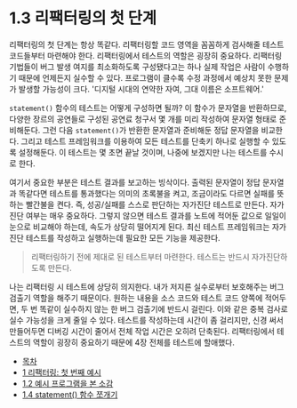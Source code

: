 # 1.3 리팩터링의 첫 단계
리팩터링의 첫 단계는 항상 똑같다. 리팩터링할 코드 영역을 꼼꼼하게 검사해줄 테스트 코드들부터 마련해야 한다. 리팩터링에서 테스트의 역할은 굉장히 중요하다. 리팩터링 기법들이 버그 발생 여지를 최소화하도록 구성됐다고는 하나 실제 작업은 사람이 수행하기 때문에 언제든지 실수할 수 있다. 프로그램이 클수록 수정 과정에서 예상치 못한 문제가 발생할 가능성이 크다. '디지털 시대의 연약한 자여, 그대 이름은 소프트웨어.'

`statement()` 함수의 테스트는 어떻게 구성하면 될까? 이 함수가 문자열을 반환하므로, 다양한 장르의 공연들로 구성된 공연료 청구서 몇 개를 미리 작성하여 문자열 형태로 준비해둔다. 그런 다음 `statement()`가 반환한 문자열과 준비해둔 정답 문자열을 비교한다. 그리고 테스트 프레임워크를 이용하여 모든 테스트를 단축키 하나로 실행할 수 있도록 설정해둔다. 이 테스트는 몇 초면 끝날 것이며, 나중에 보겠지만 나는 테스트를 수시로 한다.

여기서 중요한 부분은 테스트 결과를 보고하는 빙삭이다. 출력된 문자열이 정답 문자열과 똑같다면 테스트를 통과했다는 의미의 초록불을 켜고, 조금이라도 다르면 실패를 뜻하는 빨간불을 켠다. 즉, 성공/실패를 스스로 판단하는 자가진단 테스트로 만든다. 자가진단 여부는 매우 중요하다. 그렇지 않으면 테스트 결과를 노트에 적어둔 값으로 일일이 눈으로 비교해야 하는데, 속도가 상당히 떨어지게 된다. 최신 테스트 프레임워크는 자가진단 테스트를 작성하고 실행하는데 필요한 모든 기능을 제공한다.

> 리팩터링하기 전에 제대로 된 테스트부터 마련한다. 테스트는 반드시 자가진단하도록 만든다.

나는 리팩터링 시 테스트에 상당히 의지한다. 내가 저지른 실수로부터 보호해주는 버그 검출기 역할을 해주기 때문이다. 원하는 내용을 소스 코드와 테스트 코드 양쪽에 적어두면, 두 번 똑같이 실수하지 않는 한 버그 검출기에 반드시 걸린다. 이와 같은 중복 검사로 실수 가능성을 크게 줄일 수 있다. 테스트를 작성하는데 시간이 좀 걸리지만, 신경 써서 만들어두면 디버깅 시간이 줄어서 전체 작업 시간은 오히려 단축된다. 리팩터링에서 테스트의 역할이 굉장히 중요하기 때문에 4장 전체를 테스트에 할애했다.

- [목차](https://github.com/wonder13662/refactoring-v2/blob/writing)
- [1 리팩터링: 첫 번째 예시](https://github.com/wonder13662/refactoring-v2/blob/writing/chapter01)
- [1.2 예시 프로그램을 본 소감](https://github.com/wonder13662/refactoring-v2/blob/writing/chapter01/1-2.md)
- [1.4 statement() 함수 쪼개기](https://github.com/wonder13662/refactoring-v2/blob/writing/chapter01/1-4.md)
